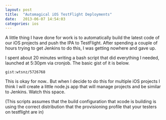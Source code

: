 ```yaml
---
layout: post
title:  "Automagical iOS TestFlight Deployments"
date:   2013-06-07 14:54:03
categories: ios
---
```


A little thing I have done for work is to automatically build the latest code of our iOS projects and push the IPA to TestFlight. After spending a couple of hours trying to get Jenkins to do this, I was getting nowhere and gave up.

I spent about 20 minutes writing a bash script that did everything I needed, launched at 5:30pm via cronjob. The basic gist of it is below.

`gist:wtsnz/5726768`

This is okay for now.. But when I decide to do this for multiple iOS projects I think I will create a little node.js app that will manage projects and be similar to Jenkins. Watch this space.

(This scripts assumes that the build configuration that xcode is building is using the correct distribution that the provisioning profile that your testers on testflight are in)